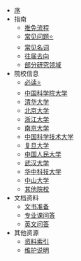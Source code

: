 * [序](README.md)
* 指南
  * [推免流程](guide/tui-mian-liu-cheng.md)
  * [常见问题⭐](guide/chang-jian-wen-ti.md)
  * [常见名词](guide/chang-jian-ming-ci.md)
  * [往届去向](guide/wang-jie-qu-xiang.md)
  * [部分研究领域](guide/research-filed.md)
* 院校信息
  * [必读⭐](universities/bi-du.md)
  * [中国科学院大学](universities/zhong-guo-ke-xue-yuan-da-xue.md)
  * [清华大学](universities/qing-hua-da-xue.md)
  * [北京大学](universities/bei-jing-da-xue.md)
  * [浙江大学](universities/zhe-jiang-da-xue.md)
  * [南京大学](universities/nan-jing-da-xue.md)
  * [中国科学技术大学](universities/zhong-guo-ke-xue-ji-shu-da-xue.md)
  * [复旦大学](universities/fu-dan-da-xue.md)
  * [中国人民大学](universities/zhong-guo-ren-min-da-xue.md)
  * [武汉大学](universities/wu-han-da-xue.md)
  * [华中科技大学](universities/hua-zhong-ke-ji-da-xue.md)
  * [中山大学](universities/zhong-shan-da-xue.md)
  * [其他院校](universities/qi-ta.md)
* 文档资料
  * [文书准备](doc/wen-shu-zhun-bei.md)
  * [专业课问答](doc/zhuan-ye-ke-wen-da.md)
  * [英文问答](doc/ying-wen-wen-da.md)
* 其他资源
  * [资料索引](other/README.md)
  * [维护说明](HELP.md)
